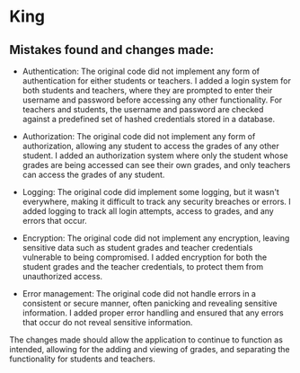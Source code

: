 # King
## Mistakes found and changes made:

- Authentication: The original code did not implement any form of authentication for
  either students or teachers. I added a login system for both students and teachers,
  where they are prompted to enter their username and password before accessing any
  other functionality. For teachers and students, the username and password are
  checked against a predefined set of hashed credentials stored in a database.

- Authorization: The original code did not implement any form of authorization,
  allowing any student to access the grades of any other student. I added an
  authorization system where only the student whose grades are being accessed can see
  their own grades, and only teachers can access the grades of any student.

- Logging: The original code did implement some logging, but it wasn't everywhere,
  making it difficult to track any security breaches or errors. I added logging to
  track all login attempts, access to grades, and any errors that occur.

- Encryption: The original code did not implement any encryption, leaving sensitive
  data such as student grades and teacher credentials vulnerable to being
  compromised. I added encryption for both the student grades and the teacher
  credentials, to protect them from unauthorized access.

- Error management: The original code did not handle errors in a consistent or secure
  manner, often panicking and revealing sensitive information. I added proper error
  handling and ensured that any errors that occur do not reveal sensitive
  information.

The changes made should allow the application to continue to function as intended,
allowing for the adding and viewing of grades, and separating the functionality for
students and teachers.